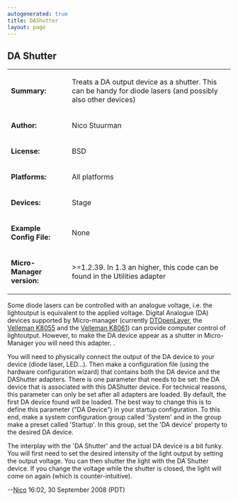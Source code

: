 ```yaml
---
autogenerated: true
title: DAShutter
layout: page
---
```


## DA Shutter

<table>
<tr>
<td markdown="1">

**Summary:**

</td>
<td markdown="1">

Treats a DA output device as a shutter. This can be handy for diode
lasers (and possibly also other devices)

</td>
</tr>
<tr>
<td markdown="1">

**Author:**

</td>
<td markdown="1">

Nico Stuurman

</td>
</tr>
<tr>
<td markdown="1">

**License:**

</td>
<td markdown="1">

BSD

</td>
</tr>
<tr>
<td markdown="1">

**Platforms:**

</td>
<td markdown="1">

All platforms

</td>
</tr>
<tr>
<td markdown="1">

**Devices:**

</td>
<td markdown="1">

Stage

</td>
</tr>
<tr>
<td markdown="1">

**Example Config File:**

</td>
<td markdown="1">

None

</td>
</tr>
<tr>
<td markdown="1">

**Micro-Manager version:**

</td>
<td markdown="1">

&gt;=1.2.39. In 1.3 an higher, this code can be found in the Utilities
adapter

</td>
</tr>
</table>

Some diode lasers can be controlled with an analogue voltage, i.e. the
lightoutput is equivalent to the applied voltage. Digital Analogue (DA)
devices supported by Micro-manager (currently
[DTOpenLayer](DTOpenLayer "wikilink"), the [Velleman
K8055](Velleman_K8055 "wikilink") and the [Velleman
K8061](Velleman_K8061 "wikilink")) can provide computer control of
lightoutput. However, to make the DA device appear as a shutter in
Micro-Manager you will need this adapter. .

You will need to physically connect the output of the DA device to your
device (diode laser, LED...). Then make a configuration file (using the
hardware configuration wizard) that contains both the DA device and the
DAShutter adapters. There is one parameter that needs to be set: the DA
device that is associated with this DAShutter device. For technical
reasons, this parameter can only be set after all adapters are loaded.
By default, the first DA device found will be loaded. The best way to
change this is to define this parameter ("DA Device") in your startup
configuration. To this end, make a system configuration group called
'System' and in the group make a preset called 'Startup'. In this group,
set the 'DA device' property to the desired DA device.

The interplay with the 'DA Shutter' and the actual DA device is a bit
funky. You will first need to set the desired intensity of the light
output by setting the output voltage. You can then shutter the light
with the DA Shutter device. If you change the voltage while the shutter
is closed, the light will come on again (which is counter-intuitive).

--[Nico](User:Nico "wikilink") 16:02, 30 September 2008 (PDT)

